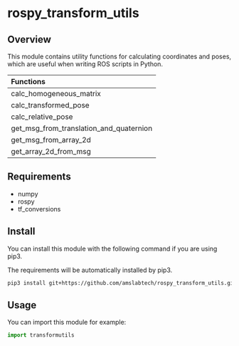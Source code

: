 # rospy_transform_utils

## Overview

This module contains utility functions for calculating coordinates and poses, which are useful when writing ROS scripts in Python.

|Functions|
|:-|
|calc_homogeneous_matrix|
|calc_transformed_pose|
|calc_relative_pose|
|get_msg_from_translation_and_quaternion|
|get_msg_from_array_2d|
|get_array_2d_from_msg|

## Requirements

- numpy
- rospy
- tf_conversions


## Install

You can install this module with the following command if you are using pip3.

The requirements will be automatically installed by pip3.

```sh
pip3 install git+https://github.com/amslabtech/rospy_transform_utils.git
```

## Usage

You can import this module for example:

```python
import transformutils
```
